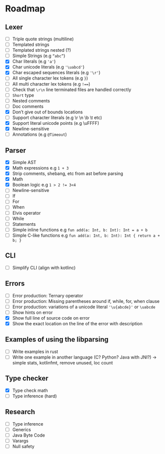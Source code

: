 # Roadmap

## Lexer

- [ ] Triple quote strings (multiline)
- [ ] Templated strings
- [ ] Templated strings nested (?)
- [ ] Simple Strings (e.g `“abc”`)
- [x] Char literals (e.g `'a'`)
- [x] Char unicode literals (e.g `'\uabcd'`)
- [x] Char escaped sequences literals (e.g `'\r'`)
- [ ] All single character lex tokens (e.g `}`)
- [ ] All multi character lex tokens (e.g `!==`)
- [ ] Check that `\r\n` line terminated files are handled correctly
- [ ] `Short` type
- [ ] Nested comments
- [ ] Doc comments
- [x] Don’t give out of bounds locations
- [ ] Support character literals (e.g \r \n \b \t etc)
- [x] Support literal unicode points (e.g \uFFFF)
- [x] Newline-sensitive
- [ ] Annotations (e.g `@Timeout`)

## Parser

- [x] Simple AST
- [x] Math expressions e.g  `1 + 3`
- [x] Strip comments, shebang, etc from ast before parsing
- [x] Math
- [x] Boolean logic e.g `1 > 2 != 3<4`
- [ ] Newline-sensitive
- [ ] If
- [ ] For
- [ ] When
- [ ] Elvis operator
- [ ] While
- [ ] Statements
- [ ] Simple inline functions e.g `fun add(a: Int, b: Int): Int = a + b`
- [ ] Simple C-like functions e.g `fun add(a: Int, b: Int): Int { return a + b; }`

## CLI

- [ ] Simplify CLI (align with kotlinc)

## Errors

- [ ] Error production: Ternary operator
- [ ] Error production: Missing parentheses around if, while, for, when clause
- [ ] Error production: variations of a unicode literal `'\u{abcde}'` or `\uabcde`
- [ ] Show hints on error
- [x] Show full line of source code on error
- [x] Show the exact location on the line of the error with description

## Examples of using the libparsing

- [ ] Write examples in rust
- [ ] Write one example in another language (C? Python? Java with JNI?) -> simple stats, kotlinfmt, remove unused, loc count

## Type checker

- [x] Type check math
- [ ] Type inference (hard)

## Research
- [ ] Type inference
- [ ] Generics
- [ ] Java Byte Code
- [ ] Varargs
- [ ] Null safety

